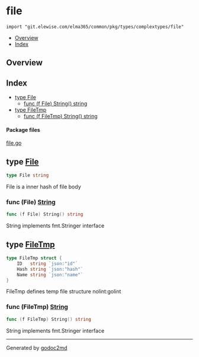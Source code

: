 # file
`import "git.elewise.com/elma365/common/pkg/types/complextypes/file"`

* [Overview](#pkg-overview)
* [Index](#pkg-index)

## <a name="pkg-overview">Overview</a>



## <a name="pkg-index">Index</a>
* [type File](#File)
  * [func (f File) String() string](#File.String)
* [type FileTmp](#FileTmp)
  * [func (f FileTmp) String() string](#FileTmp.String)


#### <a name="pkg-files">Package files</a>
[file.go](https://git.elewise.com/elma365/common/-/tree/develop/pkg/types/complextypes/file/file.go)






## <a name="File">type</a> [File](https://git.elewise.com/elma365/common/-/tree/develop/pkg/types/complextypes/file/file.go?s=51:67#L4)
``` go
type File string
```
File is a inner hash of file body










### <a name="File.String">func</a> (File) [String](https://git.elewise.com/elma365/common/-/tree/develop/pkg/types/complextypes/file/file.go?s=113:142#L7)
``` go
func (f File) String() string
```
String implements fmt.Stringer interface




## <a name="FileTmp">type</a> [FileTmp](https://git.elewise.com/elma365/common/-/tree/develop/pkg/types/complextypes/file/file.go?s=222:324#L13)
``` go
type FileTmp struct {
    ID   string `json:"id"`
    Hash string `json:"hash"`
    Name string `json:"name"`
}

```
FileTmp defines temp file structure
nolint:golint










### <a name="FileTmp.String">func</a> (FileTmp) [String](https://git.elewise.com/elma365/common/-/tree/develop/pkg/types/complextypes/file/file.go?s=370:402#L20)
``` go
func (f FileTmp) String() string
```
String implements fmt.Stringer interface







- - -
Generated by [godoc2md](https://github.com/Exa-Networks/godoc2md)
